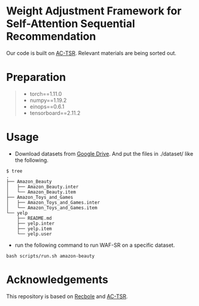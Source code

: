 # Weight Adjustment Framework for Self-Attention Sequential Recommendation

Our code is built on [AC-TSR](https://github.com/AIM-SE/AC-TSR). Relevant materials are being sorted out.

# Preparation

> * torch==1.11.0
> * numpy==1.19.2
> * einops==0.6.1
> * tensorboard==2.11.2

# Usage

* Download datasets from  [Google Drive](https://drive.google.com/drive/folders/1ahiLmzU7cGRPXf5qGMqtAChte2eYp9gI). And put the files in ./dataset/ like the following.

```
$ tree
.
├── Amazon_Beauty
│   ├── Amazon_Beauty.inter
│   └── Amazon_Beauty.item
├── Amazon_Toys_and_Games
│   ├── Amazon_Toys_and_Games.inter
│   └── Amazon_Toys_and_Games.item
└── yelp
    ├── README.md
    ├── yelp.inter
    ├── yelp.item
    └── yelp.user
```

* run the following command to run WAF-SR on a specific dataset.

```
bash scripts/run.sh amazon-beauty
```
# Acknowledgements
This repository is based on [Recbole](https://github.com/RUCAIBox/RecBole) and [AC-TSR](https://github.com/AIM-SE/AC-TSR).
